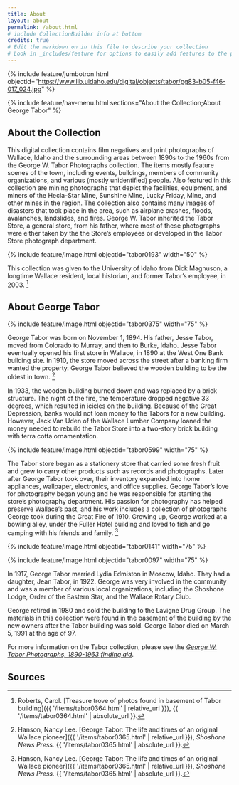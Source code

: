 ```yaml
---
title: About
layout: about
permalink: /about.html
# include CollectionBuilder info at bottom
credits: true
# Edit the markdown on in this file to describe your collection
# Look in _includes/feature for options to easily add features to the page
---
```


{% include feature/jumbotron.html objectid="https://www.lib.uidaho.edu/digital/objects/tabor/pg83-b05-f46-017_024.jpg" %} 

{% include feature/nav-menu.html sections="About the Collection;About George Tabor" %}

## About the Collection

This digital collection contains film negatives and print photographs of Wallace, Idaho and the surrounding areas between 1890s to the 1960s from the George W. Tabor Photographs collection. The items mostly feature scenes of the town, including events, buildings, members of community organizations, and various (mostly unidentified) people. Also featured in this collection are mining photographs that depict the facilities, equipment, and miners of the Hecla-Star Mine, Sunshine Mine, Lucky Friday, Mine, and other mines in the region. The collection also contains many images of disasters that took place in the area, such as airplane crashes, floods, avalanches, landslides, and fires. George W. Tabor inherited the Tabor Store, a general store, from his father, where most of these photographs were either taken by the the Store’s employees or developed in the Tabor Store photograph department.  

{% include feature/image.html objectid="tabor0193" width="50" %}

This collection was given to the University of Idaho from Dick Magnuson, a longtime Wallace resident, local historian, and former Tabor’s employee, in 2003. [^1] 

## About George Tabor

{% include feature/image.html objectid="tabor0375" width="75" %}

George Tabor was born on November 1, 1894. His father, Jesse Tabor, moved from Colorado to Murray, and then to Burke, Idaho. Jesse Tabor eventually opened his first store in Wallace, in 1890 at the West One Bank building site. In 1910, the store moved across the street after a banking firm wanted the property. George Tabor believed the wooden building to be the oldest in town. [^2]

In 1933, the wooden building burned down and was replaced by a brick structure. The night of the fire, the temperature dropped negative 33 degrees, which resulted in icicles on the building. Because of the Great Depression, banks would not loan money to the Tabors for a new building. However, Jack Van Uden of the Wallace Lumber Company loaned the money needed to rebuild the Tabor Store into a two-story brick building with terra cotta ornamentation.

{% include feature/image.html objectid="tabor0599" width="75" %}

The Tabor store began as a stationery store that carried some fresh fruit and grew to carry other products such as records and photographs. Later after George Tabor took over, their inventory expanded into home appliances, wallpaper, electronics, and office supplies. George Tabor’s love for photography began young and he was responsible for starting the store’s photography department. His passion for photography has helped preserve Wallace’s past, and his work includes a collection of photographs George took during the Great Fire of 1910. Growing up, George worked at a bowling alley, under the Fuller Hotel building and loved to fish and go camping with his friends and family. [^3]

{% include feature/image.html objectid="tabor0141" width="75" %}

{% include feature/image.html objectid="tabor0097" width="75" %}

In 1917, George Tabor married Lydia Edmiston in Moscow, Idaho. They had a daughter, Jean Tabor, in 1922. George was very involved in the community and was a member of various local organizations, including the Shoshone Lodge, Order of the Eastern Star, and the Wallace Rotary Club. 

George retired in 1980 and sold the building to the Lavigne Drug Group. The materials in this collection were found in the basement of the building by the new owners after the Tabor building was sold. George Tabor died on March 5, 1991 at the age of 97.

For more information on the Tabor collection, please see the *[George W. Tabor Photographs, 1890-1963 finding aid](https://archiveswest.orbiscascade.org/ark:/80444/xv538451)*.

## Sources

[^1]: Roberts, Carol. [Treasure trove of photos found in basement of Tabor building]({{ '/items/tabor0364.html' | relative_url }}), {{ '/items/tabor0364.html' | absolute_url }}.

[^2]: Hanson, Nancy Lee. [George Tabor: The life and times of an original Wallace pioneer]({{ '/items/tabor0365.html' | relative_url }}), *Shoshone News Press.* {{ '/items/tabor0365.html' | absolute_url }}.  

[^3]: Hanson, Nancy Lee. [George Tabor: The life and times of an original Wallace pioneer]({{ '/items/tabor0365.html' | relative_url }}), *Shoshone News Press.* {{ '/items/tabor0365.html' | absolute_url }}.  


